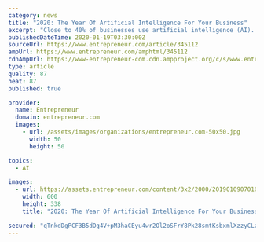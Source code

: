 ```yaml
---
category: news
title: "2020: The Year Of Artificial Intelligence For Your Business"
excerpt: "Close to 40% of businesses use artificial intelligence (AI). This number was estimated at 5% to 10%, but a survey by IBM showed that we grossly underestimated the scale of AI’s existence. Most importantly, this number is set to grow to 80% to 90% over the next 18-24 months. Furthermore, AI specialists are the number one job role for 2020."
publishedDateTime: 2020-01-19T03:30:00Z
sourceUrl: https://www.entrepreneur.com/article/345112
ampUrl: https://www.entrepreneur.com/amphtml/345112
cdnAmpUrl: https://www-entrepreneur-com.cdn.ampproject.org/c/s/www.entrepreneur.com/amphtml/345112
type: article
quality: 87
heat: 87
published: true

provider:
  name: Entrepreneur
  domain: entrepreneur.com
  images:
    - url: /assets/images/organizations/entrepreneur.com-50x50.jpg
      width: 50
      height: 50

topics:
  - AI

images:
  - url: https://assets.entrepreneur.com/content/3x2/2000/20190109070104-shutterstock-529299211.jpeg?width=600&crop=16:9
    width: 600
    height: 338
    title: "2020: The Year Of Artificial Intelligence For Your Business"

secured: "qTnkdDgPCF3B5dOg4V+pM3haCEyu4wr2Ol2oSFrY8Pk28smtKsbxmlXzzyCLz5AnqRfDMz0obwAHc8XdLb8qJcDaScHncdDqHJp7HzgPC9++0nlb7h69LFfUc8vj8DVXXhttPEYiuwr7E5p732uvcnr9xiolwoxtG3vQ3q0AEAwZut6wmaydh/jBvNVECc37s1UtE+u5rflCZd8tiftn9rTFS8jkidg7EZSwm91QZJUmMSM+J7YFoIHxgZbt6+LtZJhQsQxIP2iqodIvcUOCmU/tOT9mouSNXBQlJbtoWVIbgZ4ua/8j+KgF1kcNZsSjbXAyLGz4O0MAHdHQ+QXKl7ZikkAxZxuEhfiu289oamTI8pDQnkgvXkoA/5E9/LTjxq1mlbsUloNQDGtdmul2Vek7wAVSjPMC54Xckgmofsuvqp61A952/FANiySMRRYVrQ9kx1GwY84fkilLLngheA==;c3WWN9OD+jxg/Zu6P/jC/g=="
---
```


